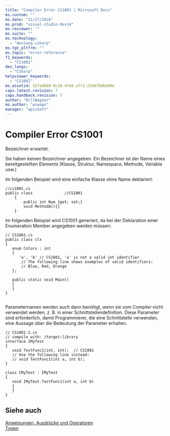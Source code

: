 ```yaml
---
title: "Compiler Error CS1001 | Microsoft Docs"
ms.custom: ""
ms.date: "11/17/2016"
ms.prod: "visual-studio-dev14"
ms.reviewer: ""
ms.suite: ""
ms.technology: 
  - "devlang-csharp"
ms.tgt_pltfrm: ""
ms.topic: "error-reference"
f1_keywords: 
  - "CS1001"
dev_langs: 
  - "CSharp"
helpviewer_keywords: 
  - "CS1001"
ms.assetid: 327ad669-9c20-4fe8-a771-234878dbb90e
caps.latest.revision: 7
caps.handback.revision: 7
author: "BillWagner"
ms.author: "wiwagn"
manager: "wpickett"
---
```

# Compiler Error CS1001
Bezeichner erwartet.  
  
 Sie haben keinen Bezeichner angegeben.  Ein Bezeichner ist der Name eines bereitgestellten Elements \(Klasse, Struktur, Namespace, Methode, Variable usw.\)  
  
 Im folgenden Beispiel wird eine einfache Klasse ohne Name deklariert:  
  
```  
//cs1001.cs  
public class              //CS1001  
    {  
        public int Num {get; set;}  
        void MethodA(){}  
    }  
```  
  
 Im folgenden Beispiel wird CS1001 generiert, da bei der Deklaration einer Enumeration Member angegeben werden müssen:  
  
```  
// CS1001.cs  
public class clx  
{  
   enum Colors : int  
   {  
      'a', 'b' // CS1001, 'a' is not a valid int identifier  
       // The following line shows examples of valid identifiers:  
       // Blue, Red, Orange  
   };  
  
   public static void Main()  
   {  
   }  
}  
  
```  
  
 Parameternamen werden auch dann benötigt, wenn sie vom Compiler nicht verwendet werden, z. B. in einer Schnittstellendefinition.  Diese Parameter sind erforderlich, damit Programmierer, die eine Schnittstelle verwenden, eine Aussage über die Bedeutung der Parameter erhalten.  
  
```  
// CS1001-2.cs  
// compile with: /target:library  
interface IMyTest  
{  
   void TestFunc1(int, int);  // CS1001  
   // Use the following line instead:  
   // void TestFunc1(int a, int b);  
}  
  
class CMyTest : IMyTest  
{  
   void IMyTest.TestFunc1(int a, int b)  
   {  
   }  
}  
```  
  
## Siehe auch  
 [Anweisungen, Ausdrücke und Operatoren](../../../csharp/programming-guide/statements-expressions-operators/index.md)   
 [Typen](../../../csharp/programming-guide/types/index.md)